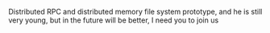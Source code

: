Distributed RPC and distributed memory file system prototype, and he is still very young, but in the future will be better, I need you to join us